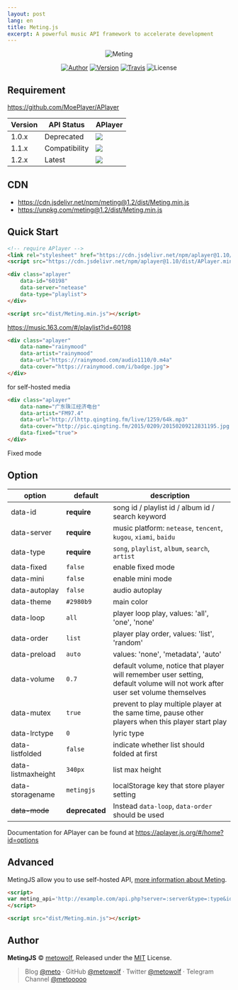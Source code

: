 ```yaml
---
layout: post
lang: en
title: Meting.js
excerpt: A powerful music API framework to accelerate development
---
```


<p align="center">
<img src="https://user-images.githubusercontent.com/2666735/30651452-58ae6c88-9deb-11e7-9e13-6beae3f6c54c.png" alt="Meting">
</p>

<p align="center">
<a href="https://i-meto.com"><img alt="Author" src="https://img.shields.io/badge/Author-METO-blue.svg?style=flat-square"/></a>
<a href="https://www.npmjs.com/package/meting"><img alt="Version" src="https://img.shields.io/npm/v/meting.svg?style=flat-square"/></a>
<a href="https://travis-ci.org/metowolf/MetingJS"><img alt="Travis" src="https://img.shields.io/travis/metowolf/MetingJS.svg?style=flat-square"></a>
<img alt="License" src="https://img.shields.io/npm/l/meting.svg?style=flat-square"/>
</p>

## Requirement

https://github.com/MoePlayer/APlayer

|Version|API Status|APlayer|
|---|---|---|
|1.0.x|Deprecated|[![](https://img.shields.io/badge/APlayer-^1.6.0-red.svg?longCache=true&style=for-the-badge)](https://github.com/MoePlayer/APlayer/tree/1.6.0)|
|1.1.x|Compatibility|[![](https://img.shields.io/badge/APlayer-^1.7.0-green.svg?longCache=true&style=for-the-badge)](https://github.com/MoePlayer/APlayer/tree/1.7.0)|
|1.2.x|Latest|[![](https://img.shields.io/badge/APlayer-^1.10.0-green.svg?longCache=true&style=for-the-badge)](https://github.com/MoePlayer/APlayer)|

## CDN
 - https://cdn.jsdelivr.net/npm/meting@1.2/dist/Meting.min.js
 - https://unpkg.com/meting@1.2/dist/Meting.min.js

## Quick Start
```html
<!-- require APlayer -->
<link rel="stylesheet" href="https://cdn.jsdelivr.net/npm/aplayer@1.10/dist/APlayer.min.css">
<script src="https://cdn.jsdelivr.net/npm/aplayer@1.10/dist/APlayer.min.js"></script>

<div class="aplayer"
    data-id="60198"
    data-server="netease"
    data-type="playlist">
</div>

<script src="dist/Meting.min.js"></script>
```
https://music.163.com/#/playlist?id=60198

```html
<div class="aplayer"
    data-name="rainymood"
    data-artist="rainymood"
    data-url="https://rainymood.com/audio1110/0.m4a"
    data-cover="https://rainymood.com/i/badge.jpg">
</div>
```
for self-hosted media

```html
<div class="aplayer"
    data-name="广东珠江经济电台"
    data-artist="FM97.4"
    data-url="http://lhttp.qingting.fm/live/1259/64k.mp3"
    data-cover="http://pic.qingting.fm/2015/0209/20150209212831195.jpg!200"
    data-fixed="true">
</div>
```
Fixed mode


## Option

|option               |default       |description|
| ------------------- | ------------ | --------- |
|data-id              |**require**   |song id / playlist id / album id / search keyword|
|data-server          |**require**   |music platform: `netease`, `tencent`, `kugou`, `xiami`, `baidu`|
|data-type            |**require**   |`song`, `playlist`, `album`, `search`, `artist`|
|data-fixed           |`false`       |enable fixed mode|
|data-mini            |`false`       |enable mini mode|
|data-autoplay        |`false`       |audio autoplay|
|data-theme           |`#2980b9`     |main color|
|data-loop            |`all`         |player loop play, values: 'all', 'one', 'none'|
|data-order           |`list`        |player play order, values: 'list', 'random'|
|data-preload         |`auto`        |values: 'none', 'metadata', 'auto'|
|data-volume          |`0.7`         |default volume, notice that player will remember user setting, default volume will not work after user set volume themselves|
|data-mutex           |`true`        |prevent to play multiple player at the same time, pause other players when this player start play|
|data-lrctype         |`0`           |lyric type|
|data-listfolded      |`false`       |indicate whether list should folded at first|
|data-listmaxheight   |`340px`       |list max height|
|data-storagename     |`metingjs`    |localStorage key that store player setting|
|~~data-mode~~        |**deprecated**|Instead `data-loop`, `data-order` should be used|

Documentation for APlayer can be found at https://aplayer.js.org/#/home?id=options

## Advanced

MetingJS allow you to use self-hosted API, [more information about Meting](https://github.com/metowolf/Meting).

```html
<script>
var meting_api='http://example.com/api.php?server=:server&type=:type&id=:id&auth=:auth&r=:r';
</script>

<script src="dist/Meting.min.js"></script>
```

## Author

**MetingJS** © [metowolf](https://github.com/metowolf), Released under the [MIT](./LICENSE) License.<br>

> Blog [@meto](https://i-meto.com) · GitHub [@metowolf](https://github.com/metowolf) · Twitter [@metowolf](https://twitter.com/metowolf) · Telegram Channel [@metooooo](https://t.me/metooooo)
